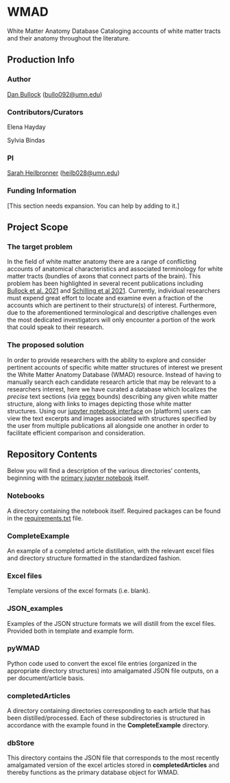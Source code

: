 # WMAD
White Matter Anatomy Database
Cataloging accounts of white matter tracts and their anatomy throughout the literature.

## Production Info

### Author
[Dan Bullock](https://github.com/DanNBullock/) (bullo092@umn.edu)

### Contributors/Curators

Elena Hayday

Sylvia Bindas

### PI
[Sarah Heilbronner](https://med.umn.edu/bio/department-of-neuroscience/sarah-heilbronner) (heilb028@umn.edu)

### Funding Information
[This section needs expansion. You can help by adding to it.]

## Project Scope

### The target problem
In the field of white matter anatomy there are a range of conflicting accounts of anatomical characteristics and associated terminology for white matter tracts (bundles of axons that connect parts of the brain).  This problem has been highlighted in several recent publications including [Bullock et al. 2021](https://psyarxiv.com/fvk5r/) and [Schilling et al 2021](https://doi.org/10.1016/j.neuroimage.2021.118502).  Currently, individual researchers must expend great effort to locate and examine even a fraction of the accounts which are pertinent to their structure(s) of interest.  Furthermore, due to the aforementioned terminological and descriptive challenges even the most dedicated investigators will only encounter a portion of the work that could speak to their research.

### The proposed solution
In order to provide researchers with the ability to explore and consider pertinent accounts of specific white matter structures of interest we present the White Matter Anatomy Database (WMAD) resource.  Instead of having to manually search each candidate research article that may be relevant to a researchers interest, here we have curated a database which localizes the _precise_ text sections (via [regex](https://en.wikipedia.org/wiki/Regular_expression) bounds) describing any given white matter structure, along with links to images depicting those white matter structures.  Using our [jupyter notebook interface](https://github.com/DanNBullock/WMAD/blob/main/Notebooks/Interact_With_WMAD.ipynb) on [platform] users can view the text excerpts and images associated with structures specified by the user from multiple publications all alongside one another in order to facilitate efficient comparison and consideration.

## Repository Contents
Below you will find a description of the various directories’ contents, beginning with the [primary jupyter notebook](https://github.com/DanNBullock/WMAD/blob/main/Notebooks/Interact_With_WMAD.ipynb) itself.

### Notebooks 
A directory containing the notebook itself.  Required packages can be found in the [requirements.txt](https://github.com/DanNBullock/WMAD/blob/main/requirements.txt) file.

### CompleteExample
An example of a completed article distillation, with the relevant excel files and directory structure formatted in the standardized fashion.

### Excel files
Template versions of the excel formats (i.e. blank).

### JSON_examples
Examples of the JSON structure formats we will distill from the excel files.  Provided both in template and example form.

### pyWMAD
Python code used to convert the excel file entries (organized in the appropriate directory structures) into amalgamated JSON file outputs, on a per document/article basis.

### completedArticles
A directory containing directories corresponding to each article that has been distilled/processed.  Each of these subdirectories is structured in accordance with the example found in the **CompleteExample** directory.

### dbStore
This directory contains the JSON file that corresponds to the most recently amalgamated version of the excel articles stored in **completedArticles** and thereby functions as the primary database object for WMAD.
